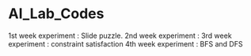 # AI_Lab_Codes
1st week experiment : Slide puzzle. 
2nd week experiment :
3rd week experiment : constraint satisfaction
4th week experiment : BFS and DFS
